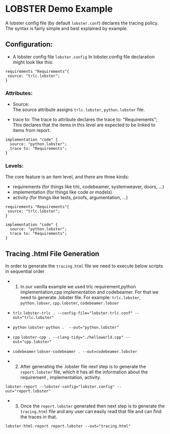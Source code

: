 # LOBSTER Demo Example

A lobster config file (by default `lobster.conf`) declares the tracing
policy. The syntax is fairly simple and best explained by example.
 
 
## Configuration:
* A lobster config file `lobster.config`
In lobster.config file declaration might look like this:
```
requirements "Requirements"{
 source: "trlc.lobster";
}
```

### Attributes:

* Source:  
The source attribute assigns `trlc.lobster`, `python.lobster` file.

* trace to:
The trace to attribute declares the trace to: "Requirements"; This declares that the items in this level are expected to be linked to items from report.

```
implementation "code" {
  source: "python.lobster";
  trace to: "Requirements";
}
```

### Levels:

The core feature is an item level, and there are three kinds:

* requirements (for things like trlc, codebeamer, systemweaver, doors, ...)
* implementation (for things like code or models)
* activity (for things like tests, proofs, argumentation, ...)

````
requirements "Requirements"{
 source: "trlc.lobster";
}

implementation "code" {
  source: "python.lobster";
  trace to: "Requirements";
}
````


##  Tracing .html File Generation

In order to generate the `tracing.html` file we need to execute below scripts in sequential order

* 1. In our vanilla example we used trlc requirement,python implementation,cpp implementation and codebeamer. For that we need to generate .lobster file. 
For example: `trlc.lobster`, `python.lobser`, `cpp.lobster`, `codebeamer.lobser`

* `trlc`
```lobster-trlc . --config-file="lobster-trlc.conf" --out="trlc.lobster"```

* `python`
```lobster-python .  --out="python.lobster"```

* `cpp`
```lobster-cpp . --clang-tidy="./helloworld.cpp" --out="cpp.lobster"```

* `codebeamer`
```lobser-codebeamer . --out=codebeamer.lobster```

* 2. After generating the .lobster file next step is to generate the `report.lobster` file, which it has all the information about the requirement , implementation, activity.

```lobster-report --lobster-config="lobster.config" --out="report.lobster"```

* 3. Once the `report.lobster` generated then next step is to generate the `tracing.html` file and any user can easily read that file and can find the traces in that.

```lobster-html-report report.lobster --out="tracing.html"```







